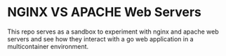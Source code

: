 # NGINX VS APACHE Web Servers

This repo serves as a sandbox to experiment with nginx and apache web servers and see how they interact with a go web application in a multicontainer environment.
